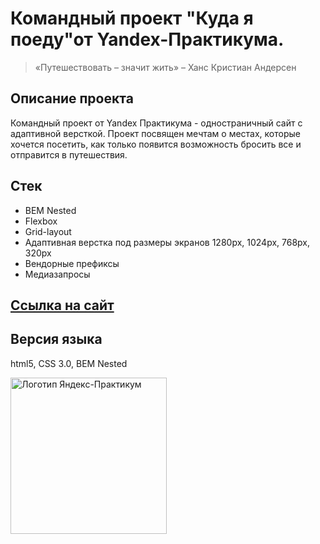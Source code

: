 # Командный проект "Куда я поеду"от  Yandex-Практикума.
> «Путешествовать – значит жить» – Ханс Кристиан Андерсен
## **Описание проекта**
Командный проект от Yandex Практикума - одностраничный сайт с адаптивной версткой.
Проект посвящен мечтам о местах, которые хочется посетить, как только появится возможность бросить все и отправится в путешествия.
## **Стек**
- BEM Nested
- Flexbox
- Grid-layout
- Адаптивная верстка под размеры экранов 1280px, 1024px, 768px, 320px
- Вендорные префиксы
- Медиазапросы
## [**Ссылка на сайт**](https://h1ze.github.io/where-will-i-go/)
## **Версия языка**
html5, CSS 3.0, BEM Nested

<img src="https://aaaaa.team/media/pages/projects/5moreminutes/2548460096-1617960411/hgiz8owlfbtdif3iekbud32onedefzarhfuriqad.png" alt="Логотип Яндекс-Практикум" width="250"/>